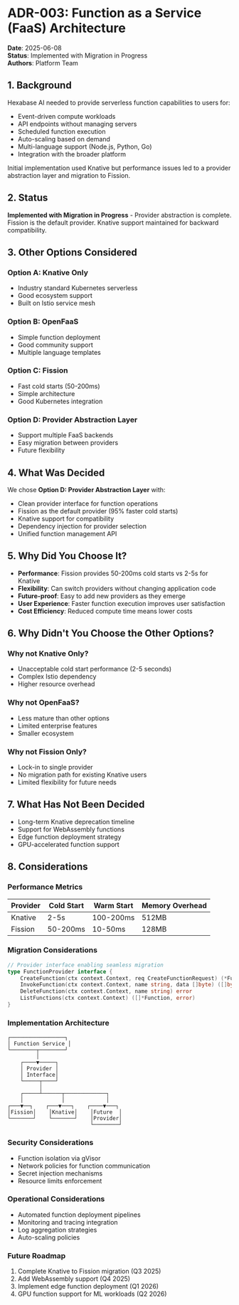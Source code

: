 # ADR-003: Function as a Service (FaaS) Architecture

**Date**: 2025-06-08  
**Status**: Implemented with Migration in Progress  
**Authors**: Platform Team

## 1. Background

Hexabase AI needed to provide serverless function capabilities to users for:
- Event-driven compute workloads
- API endpoints without managing servers
- Scheduled function execution
- Auto-scaling based on demand
- Multi-language support (Node.js, Python, Go)
- Integration with the broader platform

Initial implementation used Knative but performance issues led to a provider abstraction layer and migration to Fission.

## 2. Status

**Implemented with Migration in Progress** - Provider abstraction is complete. Fission is the default provider. Knative support maintained for backward compatibility.

## 3. Other Options Considered

### Option A: Knative Only
- Industry standard Kubernetes serverless
- Good ecosystem support
- Built on Istio service mesh

### Option B: OpenFaaS
- Simple function deployment
- Good community support
- Multiple language templates

### Option C: Fission
- Fast cold starts (50-200ms)
- Simple architecture
- Good Kubernetes integration

### Option D: Provider Abstraction Layer
- Support multiple FaaS backends
- Easy migration between providers
- Future flexibility

## 4. What Was Decided

We chose **Option D: Provider Abstraction Layer** with:
- Clean provider interface for function operations
- Fission as the default provider (95% faster cold starts)
- Knative support for compatibility
- Dependency injection for provider selection
- Unified function management API

## 5. Why Did You Choose It?

- **Performance**: Fission provides 50-200ms cold starts vs 2-5s for Knative
- **Flexibility**: Can switch providers without changing application code
- **Future-proof**: Easy to add new providers as they emerge
- **User Experience**: Faster function execution improves user satisfaction
- **Cost Efficiency**: Reduced compute time means lower costs

## 6. Why Didn't You Choose the Other Options?

### Why not Knative Only?
- Unacceptable cold start performance (2-5 seconds)
- Complex Istio dependency
- Higher resource overhead

### Why not OpenFaaS?
- Less mature than other options
- Limited enterprise features
- Smaller ecosystem

### Why not Fission Only?
- Lock-in to single provider
- No migration path for existing Knative users
- Limited flexibility for future needs

## 7. What Has Not Been Decided

- Long-term Knative deprecation timeline
- Support for WebAssembly functions
- Edge function deployment strategy
- GPU-accelerated function support

## 8. Considerations

### Performance Metrics
| Provider | Cold Start | Warm Start | Memory Overhead |
|----------|------------|------------|-----------------|
| Knative  | 2-5s       | 100-200ms  | 512MB          |
| Fission  | 50-200ms   | 10-50ms    | 128MB          |

### Migration Considerations
```go
// Provider interface enabling seamless migration
type FunctionProvider interface {
    CreateFunction(ctx context.Context, req CreateFunctionRequest) (*Function, error)
    InvokeFunction(ctx context.Context, name string, data []byte) ([]byte, error)
    DeleteFunction(ctx context.Context, name string) error
    ListFunctions(ctx context.Context) ([]*Function, error)
}
```

### Implementation Architecture
```
┌─────────────────┐
│ Function Service │
└────────┬────────┘
         │
    ┌────▼─────┐
    │ Provider │
    │ Interface│
    └─────┬────┘
          │
    ┌─────┴──────┬─────────────┐
    │            │             │
┌───▼──┐    ┌───▼───┐    ┌────▼───┐
│Fission│    │Knative│    │Future  │
└───────┘    └───────┘    │Provider│
                          └────────┘
```

### Security Considerations
- Function isolation via gVisor
- Network policies for function communication
- Secret injection mechanisms
- Resource limits enforcement

### Operational Considerations
- Automated function deployment pipelines
- Monitoring and tracing integration
- Log aggregation strategies
- Auto-scaling policies

### Future Roadmap
1. Complete Knative to Fission migration (Q3 2025)
2. Add WebAssembly support (Q4 2025)
3. Implement edge function deployment (Q1 2026)
4. GPU function support for ML workloads (Q2 2026)